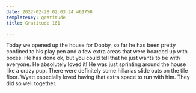 ```yaml
---
date: 2022-02-28 02:03:24.461758
templateKey: gratitude
title: Gratitude 161

---
```


Today we opened up the house for Dobby, so far he has been pretty confined to
his play pen and a few extra areas that were boarded up with boxes.  He has
done ok, but you could tell that he just wants to be with everyone.  He
absolutely loved it!  He was just sprinting around the house like a crazy pup.
There were definitely some hillarias slide outs on the tile floor.  Wyatt
especially loved having that extra space to run with him.  They did so well
together.
